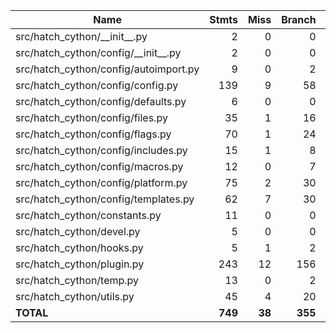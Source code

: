 | Name                                    |   Stmts |   Miss |  Branch | BrPart |   Cover |
| --------------------------------------- | ------: | -----: | ------: | -----: | ------: |
| src/hatch_cython/\_\_init\_\_.py        |       2 |      0 |       0 |      0 |    100% |
| src/hatch_cython/config/\_\_init\_\_.py |       2 |      0 |       0 |      0 |    100% |
| src/hatch_cython/config/autoimport.py   |       9 |      0 |       2 |      0 |    100% |
| src/hatch_cython/config/config.py       |     139 |      9 |      58 |      5 |     92% |
| src/hatch_cython/config/defaults.py     |       6 |      0 |       0 |      0 |    100% |
| src/hatch_cython/config/files.py        |      35 |      1 |      16 |      2 |     94% |
| src/hatch_cython/config/flags.py        |      70 |      1 |      24 |      0 |     99% |
| src/hatch_cython/config/includes.py     |      15 |      1 |       8 |      1 |     91% |
| src/hatch_cython/config/macros.py       |      12 |      0 |       7 |      0 |    100% |
| src/hatch_cython/config/platform.py     |      75 |      2 |      30 |      4 |     94% |
| src/hatch_cython/config/templates.py    |      62 |      7 |      30 |      3 |     89% |
| src/hatch_cython/constants.py           |      11 |      0 |       0 |      0 |    100% |
| src/hatch_cython/devel.py               |       5 |      0 |       0 |      0 |    100% |
| src/hatch_cython/hooks.py               |       5 |      1 |       2 |      0 |     86% |
| src/hatch_cython/plugin.py              |     243 |     12 |     156 |     10 |     94% |
| src/hatch_cython/temp.py                |      13 |      0 |       2 |      0 |    100% |
| src/hatch_cython/utils.py               |      45 |      4 |      20 |      1 |     89% |
| **TOTAL**                               | **749** | **38** | **355** | **26** | **94%** |
